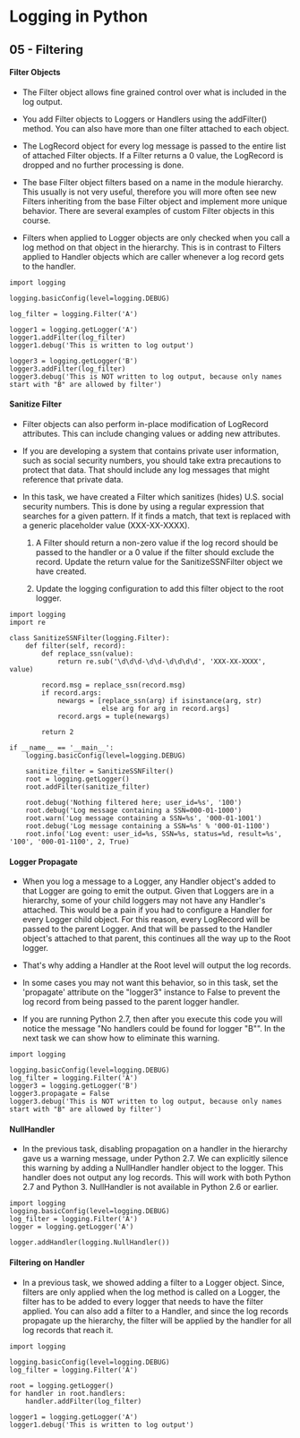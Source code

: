 # Logging in Python 

##  05 - Filtering

####    Filter Objects
-   The Filter object allows fine grained control over what is included in the log output. 

-   You add Filter objects to Loggers or Handlers using the addFilter() method. You can also have more than one filter attached to each object. 

-   The LogRecord object for every log message is passed to the entire list of attached Filter objects. If a Filter returns a 0 value, the LogRecord is dropped and no further processing is done. 

-   The base Filter object filters based on a name in the module hierarchy. This usually is not very useful, therefore you will more often see new Filters inheriting from the base Filter object and implement more unique behavior. There are several examples of custom Filter objects in this course. 

-   Filters when applied to Logger objects are only checked when you call a log method on that object in the hierarchy. This is in contrast to Filters applied to Handler objects which are caller whenever a log record gets to the handler. 

```
import logging

logging.basicConfig(level=logging.DEBUG)

log_filter = logging.Filter('A')

logger1 = logging.getLogger('A')
logger1.addFilter(log_filter)
logger1.debug('This is written to log output')

logger3 = logging.getLogger('B')
logger3.addFilter(log_filter)
logger3.debug('This is NOT written to log output, because only names start with "B" are allowed by filter')
```


####    Sanitize Filter    
-   Filter objects can also perform in-place modification of LogRecord attributes. This can include changing values or adding new attributes. 

-   If you are developing a system that contains private user information, such as social security numbers, you should take extra precautions to protect that data. That should include any log messages that might reference that private data. 

-   In this task, we have created a Filter which sanitizes (hides) U.S. social security numbers. This is done by using a regular expression that searches for a given pattern. If it finds a match, that text is replaced with a generic placeholder value (XXX-XX-XXXX).    
    1.  A Filter should return a non-zero value if the log record should be passed to the handler or a 0 value if the filter should exclude the record. Update the return value for the SanitizeSSNFilter object we have created. 

    2.  Update the logging configuration to add this filter object to the root logger. 

```
import logging
import re

class SanitizeSSNFilter(logging.Filter):
    def filter(self, record):
        def replace_ssn(value):
            return re.sub('\d\d\d-\d\d-\d\d\d\d', 'XXX-XX-XXXX', value)

        record.msg = replace_ssn(record.msg)
        if record.args:
            newargs = [replace_ssn(arg) if isinstance(arg, str)
                       else arg for arg in record.args]
            record.args = tuple(newargs)

        return 2

if __name__ == '__main__':
    logging.basicConfig(level=logging.DEBUG)

    sanitize_filter = SanitizeSSNFilter()
    root = logging.getLogger()
    root.addFilter(sanitize_filter)

    root.debug('Nothing filtered here; user_id=%s', '100')
    root.debug('Log message containing a SSN=000-01-1000')
    root.warn('Log message containing a SSN=%s', '000-01-1001')
    root.debug('Log message containing a SSN=%s' % '000-01-1100')
    root.info('Log event: user_id=%s, SSN=%s, status=%d, result=%s', '100', '000-01-1100', 2, True)
```

####    Logger Propagate
-   When you log a message to a Logger, any Handler object's added to that Logger are going to emit the output. Given that Loggers are in a hierarchy, some of your child loggers may not have any Handler's attached. This would be a pain if you had to configure a Handler for every Logger child object. For this reason, every LogRecord will be passed to the parent Logger. And that will be passed to the Handler object's attached to that parent, this continues all the way up to the Root logger. 

-   That's why adding a Handler at the Root level will output the log records. 

-   In some cases you may not want this behavior, so in this task, set the 'propagate' attribute on the "logger3" instance to False to prevent the log record from being passed to the parent logger handler. 

-   If you are running Python 2.7, then after you execute this code you will notice the message "No handlers could be found for logger "B"". In the next task we can show how to eliminate this warning.

```
import logging

logging.basicConfig(level=logging.DEBUG)
log_filter = logging.Filter('A')
logger3 = logging.getLogger('B')
logger3.propagate = False
logger3.debug('This is NOT written to log output, because only names start with "B" are allowed by filter')
```

####    NullHandler
-   In the previous task, disabling propagation on a handler in the hierarchy gave us a warning message, under Python 2.7. We can explicitly silence this warning by adding a NullHandler handler object to the logger. This handler does not output any log records. This will work with both Python 2.7 and Python 3. NullHandler is not available in Python 2.6 or earlier.

```
import logging
logging.basicConfig(level=logging.DEBUG)
log_filter = logging.Filter('A')
logger = logging.getLogger('A')

logger.addHandler(logging.NullHandler())
```

####    Filtering on Handler
-   In a previous task, we showed adding a filter to a Logger object. Since, filters are only applied when the log method is called on a Logger, the filter has to be added to every logger that needs to have the filter applied. You can also add a filter to a Handler, and since the log records propagate up the hierarchy, the filter will be applied by the handler for all log records that reach it. 

```
import logging

logging.basicConfig(level=logging.DEBUG)
log_filter = logging.Filter('A')

root = logging.getLogger()
for handler in root.handlers:
    handler.addFilter(log_filter)

logger1 = logging.getLogger('A')
logger1.debug('This is written to log output')
```